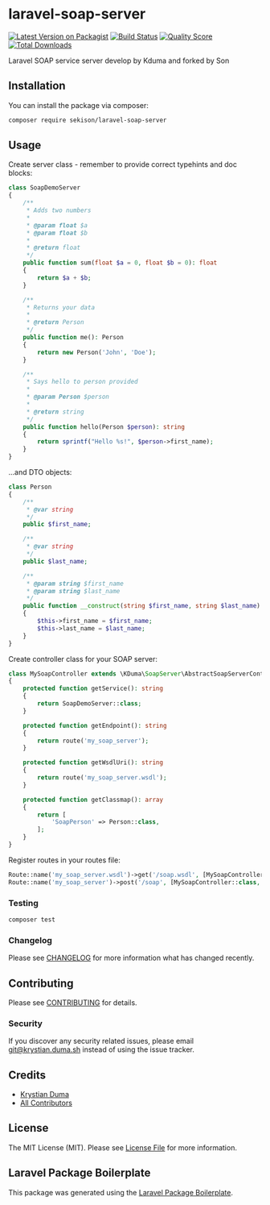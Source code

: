 # laravel-soap-server

[![Latest Version on Packagist](https://img.shields.io/packagist/v/kduma/laravel-soap-server.svg?style=flat-square)](https://packagist.org/packages/kduma/laravel-soap-server)
[![Build Status](https://img.shields.io/travis/kduma/laravel-soap-server/master.svg?style=flat-square)](https://travis-ci.org/kduma/laravel-soap-server)
[![Quality Score](https://img.shields.io/scrutinizer/g/kduma/laravel-soap-server.svg?style=flat-square)](https://scrutinizer-ci.com/g/kduma/laravel-soap-server)
[![Total Downloads](https://img.shields.io/packagist/dt/kduma/laravel-soap-server.svg?style=flat-square)](https://packagist.org/packages/kduma/laravel-soap-server)

Laravel SOAP service server develop by Kduma and forked by Son

## Installation

You can install the package via composer:

```bash
composer require sekison/laravel-soap-server
```

## Usage

Create server class - remember to provide correct typehints and doc blocks:
```php
class SoapDemoServer
{
    /**
     * Adds two numbers
     *
     * @param float $a
     * @param float $b
     *
     * @return float
     */
    public function sum(float $a = 0, float $b = 0): float
    {
        return $a + $b;
    }

    /**
     * Returns your data
     *
     * @return Person
     */
    public function me(): Person
    {
        return new Person('John', 'Doe');
    }

    /**
     * Says hello to person provided
     *
     * @param Person $person
     *
     * @return string
     */
    public function hello(Person $person): string
    {
        return sprintf("Hello %s!", $person->first_name);
    }
}
```

...and DTO objects:
```php
class Person
{
    /**
     * @var string
     */
    public $first_name;

    /**
     * @var string
     */
    public $last_name;

    /**
     * @param string $first_name
     * @param string $last_name
     */
    public function __construct(string $first_name, string $last_name)
    {
        $this->first_name = $first_name;
        $this->last_name = $last_name;
    }
}
```

Create controller class for your SOAP server:
```php
class MySoapController extends \KDuma\SoapServer\AbstractSoapServerController
{
    protected function getService(): string
    {
        return SoapDemoServer::class;
    }

    protected function getEndpoint(): string
    {
        return route('my_soap_server');
    }

    protected function getWsdlUri(): string
    {
        return route('my_soap_server.wsdl');
    }

    protected function getClassmap(): array
    {
        return [
            'SoapPerson' => Person::class,
        ];
    }
}
```

Register routes in your routes file:
```php
Route::name('my_soap_server.wsdl')->get('/soap.wsdl', [MySoapController::class, 'wsdlProvider']);
Route::name('my_soap_server')->post('/soap', [MySoapController::class, 'soapServer']);
```

### Testing

``` bash
composer test
```

### Changelog

Please see [CHANGELOG](CHANGELOG.md) for more information what has changed recently.

## Contributing

Please see [CONTRIBUTING](CONTRIBUTING.md) for details.

### Security

If you discover any security related issues, please email git@krystian.duma.sh instead of using the issue tracker.

## Credits

- [Krystian Duma](https://github.com/kduma)
- [All Contributors](../../contributors)

## License

The MIT License (MIT). Please see [License File](LICENSE.md) for more information.

## Laravel Package Boilerplate

This package was generated using the [Laravel Package Boilerplate](https://laravelpackageboilerplate.com).
